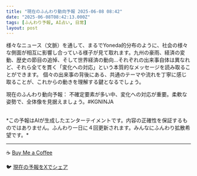 ```yaml
---
title: "現在のふんわり動向予報 2025-06-08 08:42"
date: "2025-06-08T08:42:13.000Z"
tags: [ふんわり予報, AI占い, 日常]
layout: post
---
```


様々なニュース（文脈）を通して、まるでYoneda的分布のように、社会の様々な側面が相互に影響し合っている様子が見て取れます。九州の豪雨、経済の変動、歴史の節目の追悼、そして世界経済の動向…それぞれの出来事自体は異なれど、それら全てを貫く「変化への対応」という本質的なメッセージを読み取ることができます。  個々の出来事の背後にある、共通のテーマや流れを丁寧に感じ取ることが、これからの動きを理解する鍵となるでしょう。

現在のふんわり動向予報：
不確定要素が多い中、変化への対応が重要。柔軟な姿勢で、全体像を見据えましょう。#KGNINJA

<br>
*この予報はAIが生成したエンターテイメントです。内容の正確性を保証するものではありません。ふんわり一日に４回更新されます。みんなにふんわり拡散希望です。*

---
☕️ [Buy Me a Coffee](https://www.buymeacoffee.com/kgninja)

🐦 [現在の予報をXでシェア](https://twitter.com/intent/tweet?text=%E7%8F%BE%E5%9C%A8%E3%81%AE%E3%81%B5%E3%82%93%E3%82%8F%E3%82%8A%E4%BA%88%E5%A0%B1%3A%20%E3%80%8C%E6%A7%98%E3%80%85%E3%81%AA%E3%83%8B%E3%83%A5%E3%83%BC%E3%82%B9%EF%BC%88%E6%96%87%E8%84%88%EF%BC%89%E3%82%92%E9%80%9A%E3%81%97%E3%81%A6%E3%80%81%E3%81%BE%E3%82%8B%E3%81%A7Yoneda%E7%9A%84%E5%88%86%E5%B8%83%E3%81%AE%E3%82%88%E3%81%86%E3%81%AB%E3%80%81%E7%A4%BE%E4%BC%9A%E3%81%AE%E6%A7%98%E3%80%85%E3%81%AA%E5%81%B4%E9%9D%A2%E3%81%8C%E7%9B%B8%E4%BA%92%E3%81%AB%E5%BD%B1%E9%9F%BF%E3%81%97%E5%90%88%E3%81%A3%E3%81%A6%E3%81%84%E3%82%8B%E6%A7%98%E5%AD%90%E3%81%8C%E8%A6%8B%E3%81%A6%E5%8F%96%E3%82%8C%E3%81%BE%E3%81%99%E3%80%82%E3%80%8D%23KGNINJA%20%E7%B6%9A%E3%81%8D%E3%81%AF%E3%83%96%E3%83%AD%E3%82%B0%E3%81%A7%EF%BC%81%F0%9F%91%87&url=https%3A%2F%2Fkg-ninja.github.io%2FFunwariyoso%2F)
